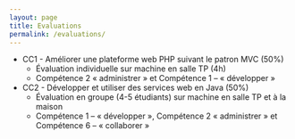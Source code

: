 ```yaml
---
layout: page
title: Evaluations
permalink: /evaluations/
---
```


- CC1 - Améliorer une plateforme web PHP suivant le patron MVC (50%)
  - Évaluation individuelle sur machine en salle TP (4h)
  - Compétence 2 « administrer » et Compétence 1 – « développer »
- CC2 - Développer et utiliser des services web en Java (50%)
  - Évaluation en groupe (4-5 étudiants) sur machine en salle TP et à la maison
  - Compétence 1 – « développer », Compétence 2 « administrer » et Compétence 6 – « collaborer »
 